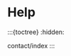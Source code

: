# Help
:::{toctree}
:hidden:

contact/index
:::

<script src="https://giscus.app/client.js"
        data-repo="aariam/templaterepo"
        data-repo-id="R_kgDOJi8gRg"
        data-category="Releases"
        data-category-id="DIC_kwDOJi8gRs4CWomt"
        data-mapping="specific"
        data-term="FAQ"
        data-strict="1"
        data-reactions-enabled="1"
        data-emit-metadata="1"
        data-input-position="top"
        data-theme="https://raw.githubusercontent.com/AAriam/TemplateRepo/main/docs/website/source/_static/css/extensions/custom_example.css"
        data-lang="en"
        data-loading="lazy"
        crossorigin="anonymous"
        async>
</script>